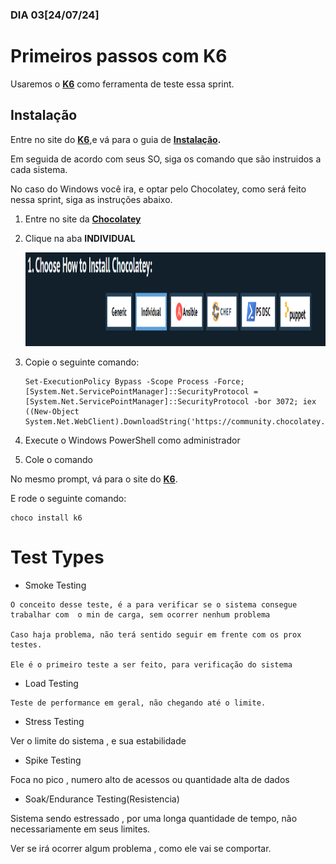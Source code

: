 ### DIA 03[24/07/24]

# Primeiros passos com K6

Usaremos o **[K6](https://k6.io/docs/get-started/installation/)** como ferramenta de teste essa sprint.

## Instalação

Entre no site do **[K6](https://k6.io/docs/)**,e vá para o guia de **[Instalação](https://k6.io/docs/get-started/installation/).**

Em seguida de acordo com seus SO, siga os comando que são instruidos a cada sistema.

No caso do Windows você ira, e optar pelo Chocolatey, como será feito nessa sprint, siga as instruções abaixo.

1. Entre no site da **[Chocolatey](https://chocolatey.org/install#individual)**

2. Clique na aba **INDIVIDUAL**

    <a href="INDIVIDUAL.png"><img src="INDIVIDUAL.png" width="600" height="150" alt="eu-Copia" border="0"> </a>

3. Copie o seguinte comando:
    ```
    Set-ExecutionPolicy Bypass -Scope Process -Force; [System.Net.ServicePointManager]::SecurityProtocol = [System.Net.ServicePointManager]::SecurityProtocol -bor 3072; iex ((New-Object System.Net.WebClient).DownloadString('https://community.chocolatey.org/install.ps1'))
    ```

4. Execute o Windows PowerShell como administrador

5. Cole o comando 

No mesmo prompt, vá para o site do **[K6](https://k6.io/docs/get-started/installation/)**.

E rode o seguinte comando: 
```
choco install k6
```

# Test Types

- Smoke Testing
```
O conceito desse teste, é a para verificar se o sistema consegue trabalhar com  o min de carga, sem ocorrer nenhum problema

Caso haja problema, não terá sentido seguir em frente com os prox testes.

Ele é o primeiro teste a ser feito, para verificação do sistema
```
- Load Testing 
```
Teste de performance em geral, não chegando até o limite.
```
- Stress Testing

Ver o limite do sistema , e sua estabilidade

- Spike Testing

Foca no pico , numero alto de acessos ou quantidade alta de dados

- Soak/Endurance Testing(Resistencia) 

Sistema sendo estressado , por uma longa quantidade de tempo, não necessariamente em seus limites.  

Ver se irá ocorrer algum problema , como ele vai se comportar.



